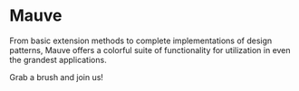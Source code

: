 # Mauve
From basic extension methods to complete implementations of design patterns, Mauve offers a colorful suite of functionality for utilization in even the grandest applications.

Grab a brush and join us!
